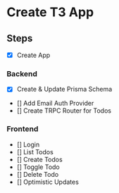 # Create T3 App

## Steps
- [x] Create App

### Backend
- [x] Create & Update Prisma Schema
- [] Add Email Auth Provider
- [] Create TRPC Router for Todos

### Frontend
- [] Login
- [] List Todos
- [] Create Todos
- [] Toggle Todo
- [] Delete Todo
- [] Optimistic Updates
